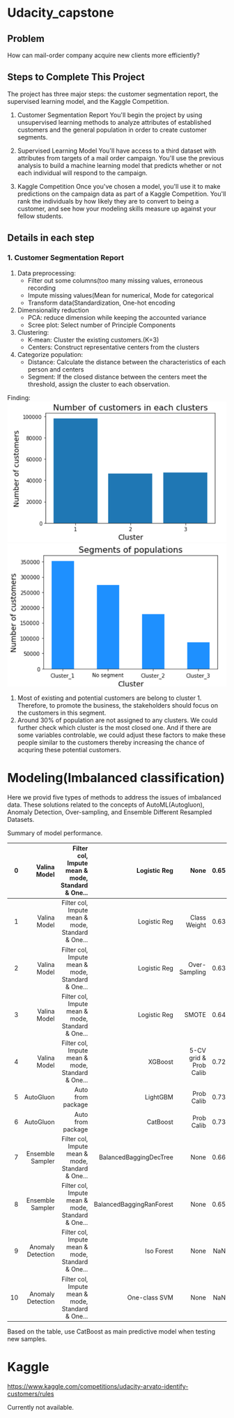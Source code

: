 # Udacity_capstone

## Problem

How can mail-order company acquire new clients more efficiently?

## Steps to Complete This Project
The project has three major steps: the customer segmentation report, the supervised learning model, and the Kaggle Competition.

1. Customer Segmentation Report
You'll begin the project by using unsupervised learning methods to analyze attributes of established customers and the general population in order to create customer segments.

2. Supervised Learning Model
You'll have access to a third dataset with attributes from targets of a mail order campaign. You'll use the previous analysis to build a machine learning model that predicts whether or not each individual will respond to the campaign.

3. Kaggle Competition
Once you've chosen a model, you'll use it to make predictions on the campaign data as part of a Kaggle Competition. You'll rank the individuals by how likely they are to convert to being a customer, and see how your modeling skills measure up against your fellow students.

## Details in each step

### 1. Customer Segmentation Report

1. Data preprocessing: 
    * Filter out some columns(too many missing values, erroneous recording
    * Impute missing values(Mean for numerical, Mode for categorical
    * Transform data(Standardization, One-hot encoding
2. Dimensionality reduction
    * PCA: reduce dimension while keeping the accounted variance
    * Scree plot: Select number of Principle Components
3. Clustering:
    * K-mean: Cluster the existing customers.(K=3)
    * Centers: Construct representative centers from the clusters
4. Categorize population:
    * Distance: Calculate the distance between the characteristics of each person and centers
    * Segment: If the closed distance between the centers meet the threshold, assign the cluster to each observation.

Finding:
![Customer](https://github.com/yuting1214/Udacity_capstone/blob/main/plots/customer.png)
![Population](https://github.com/yuting1214/Udacity_capstone/blob/main/plots/popu.png)

1. Most of existing and potential customers are belong to cluster 1. Therefore, to promote the business, the stakeholders should focus on the customers in this segment. 
2. Around 30% of population are not assigned to any clusters. We could further check which cluster is the most closed one. And if there are some variables controlable, we could adjust these factors to make these people similar to the customers thereby increasing the chance of acquring these potential customers.

# Modeling(Imbalanced classification)

Here we provid five types of methods to address the issues of imbalanced data.
These solutions related to the concepts of AutoML(Autogluon), Anomaly Detection, Over-sampling, and Ensemble Different Resampled Datasets.

Summary of model performance.

|  0 |      Valina Model | Filter col, Impute mean & mode, Standard & One... |             Logistic Reg |                   None | 0.65 | 0.50 |  NaN |
|---:|------------------:|--------------------------------------------------:|-------------------------:|-----------------------:|-----:|-----:|-----:|
|  1 |      Valina Model | Filter col, Impute mean & mode, Standard & One... |             Logistic Reg |           Class Weight | 0.63 | 0.57 |  NaN |
|  2 |      Valina Model | Filter col, Impute mean & mode, Standard & One... |             Logistic Reg |          Over-Sampling | 0.63 | 0.57 |  NaN |
|  3 |      Valina Model | Filter col, Impute mean & mode, Standard & One... |             Logistic Reg |                  SMOTE | 0.64 | 0.57 |  NaN |
|  4 |      Valina Model | Filter col, Impute mean & mode, Standard & One... |                  XGBoost | 5-CV grid & Prob Calib | 0.72 | 0.70 | 0.03 |
|  5 |         AutoGluon |                                 Auto from package |                 LightGBM |             Prob Calib | 0.73 | 0.69 | 0.02 |
|  6 |         AutoGluon |                                 Auto from package |                 CatBoost |             Prob Calib | 0.73 | 0.70 | 0.03 |
|  7 |  Ensemble Sampler | Filter col, Impute mean & mode, Standard & One... |   BalancedBaggingDecTree |                   None | 0.66 | 0.66 | 0.03 |
|  8 |  Ensemble Sampler | Filter col, Impute mean & mode, Standard & One... | BalancedBaggingRanForest |                   None | 0.65 | 0.65 | 0.02 |
|  9 | Anomaly Detection | Filter col, Impute mean & mode, Standard & One... |               Iso Forest |                   None |  NaN | 0.51 | 0.02 |
| 10 | Anomaly Detection | Filter col, Impute mean & mode, Standard & One... |            One-class SVM |                   None |  NaN | 0.48 | 0.02 |

Based on the table, use CatBoost as main predictive model when testing new samples.

# Kaggle 

https://www.kaggle.com/competitions/udacity-arvato-identify-customers/rules

Currently not available.
